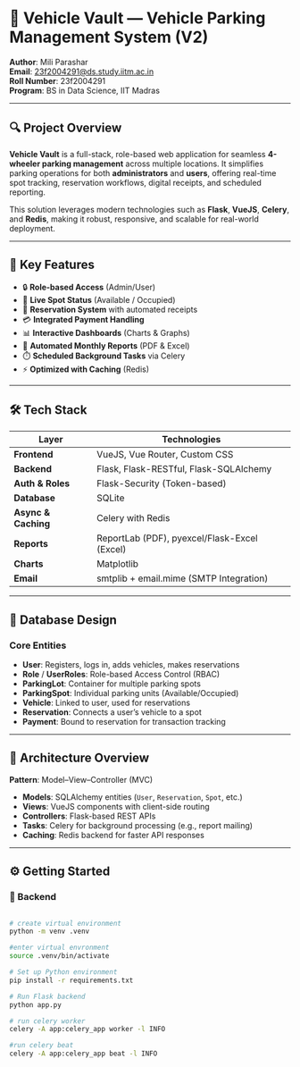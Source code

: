 # 🚗 Vehicle Vault — Vehicle Parking Management System (V2)

**Author**: Mili Parashar  
**Email**: 23f2004291@ds.study.iitm.ac.in  
**Roll Number**: 23f2004291  
**Program**: BS in Data Science, IIT Madras  

---

## 🔍 Project Overview

**Vehicle Vault** is a full-stack, role-based web application for seamless **4-wheeler parking management** across multiple locations. It simplifies parking operations for both **administrators** and **users**, offering real-time spot tracking, reservation workflows, digital receipts, and scheduled reporting.

This solution leverages modern technologies such as **Flask**, **VueJS**, **Celery**, and **Redis**, making it robust, responsive, and scalable for real-world deployment.

---

## 🚀 Key Features

- 🔒 **Role-based Access** (Admin/User)
- 📍 **Live Spot Status** (Available / Occupied)
- 🧾 **Reservation System** with automated receipts
- 💳 **Integrated Payment Handling**
- 📊 **Interactive Dashboards** (Charts & Graphs)
- 📅 **Automated Monthly Reports** (PDF & Excel)
- ⏱️ **Scheduled Background Tasks** via Celery
- ⚡ **Optimized with Caching** (Redis)

---

## 🛠️ Tech Stack

| Layer | Technologies |
|-------|--------------|
| **Frontend** | VueJS, Vue Router, Custom CSS |
| **Backend** | Flask, Flask-RESTful, Flask-SQLAlchemy |
| **Auth & Roles** | Flask-Security (Token-based) |
| **Database** | SQLite |
| **Async & Caching** | Celery with Redis |
| **Reports** | ReportLab (PDF), pyexcel/Flask-Excel (Excel) |
| **Charts** | Matplotlib |
| **Email** | smtplib + email.mime (SMTP Integration) |

---

## 🧩 Database Design

### Core Entities

- **User**: Registers, logs in, adds vehicles, makes reservations
- **Role** / **UserRoles**: Role-based Access Control (RBAC)
- **ParkingLot**: Container for multiple parking spots
- **ParkingSpot**: Individual parking units (Available/Occupied)
- **Vehicle**: Linked to user, used for reservations
- **Reservation**: Connects a user’s vehicle to a spot
- **Payment**: Bound to reservation for transaction tracking

---

## 🧱 Architecture Overview

**Pattern**: Model–View–Controller (MVC)

- **Models**: SQLAlchemy entities (`User`, `Reservation`, `Spot`, etc.)
- **Views**: VueJS components with client-side routing
- **Controllers**: Flask-based REST APIs
- **Tasks**: Celery for background processing (e.g., report mailing)
- **Caching**: Redis backend for faster API responses

---

## ⚙️ Getting Started

### 🚧 Backend

```bash

# create virtual environment
python -m venv .venv

#enter virtual envronment
source .venv/bin/activate

# Set up Python environment
pip install -r requirements.txt

# Run Flask backend
python app.py

# run celery worker
celery -A app:celery_app worker -l INFO

#run celery beat
celery -A app:celery_app beat -l INFO
